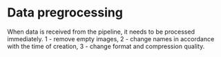 # Data pregrocessing
When data is received from the pipeline, it needs to be processed immediately. 1 - remove empty images, 2 - change names in accordance with the time of creation, 3 - change format and compression quality.
